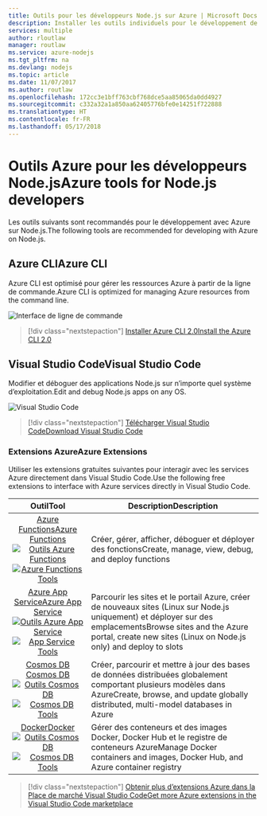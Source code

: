 ```yaml
---
title: Outils pour les développeurs Node.js sur Azure | Microsoft Docs
description: Installer les outils individuels pour le développement de Node.js sur Azure
services: multiple
author: rloutlaw
manager: routlaw
ms.service: azure-nodejs
ms.tgt_pltfrm: na
ms.devlang: nodejs
ms.topic: article
ms.date: 11/07/2017
ms.author: routlaw
ms.openlocfilehash: 172cc3e1bff763cbf768dce5aa85065da0dd4927
ms.sourcegitcommit: c332a32a1a850aa62405776bfe0e14251f722888
ms.translationtype: HT
ms.contentlocale: fr-FR
ms.lasthandoff: 05/17/2018
---
```

# <a name="azure-tools-for-nodejs-developers"></a><span data-ttu-id="09112-103">Outils Azure pour les développeurs Node.js</span><span class="sxs-lookup"><span data-stu-id="09112-103">Azure tools for Node.js developers</span></span>
<span data-ttu-id="09112-104">Les outils suivants sont recommandés pour le développement avec Azure sur Node.js.</span><span class="sxs-lookup"><span data-stu-id="09112-104">The following tools are recommended for developing with Azure on Node.js.</span></span>

## <a name="azure-cli"></a><span data-ttu-id="09112-105">Azure CLI</span><span class="sxs-lookup"><span data-stu-id="09112-105">Azure CLI</span></span>
<span data-ttu-id="09112-106">Azure CLI est optimisé pour gérer les ressources Azure à partir de la ligne de commande.</span><span class="sxs-lookup"><span data-stu-id="09112-106">Azure CLI is optimized for managing Azure resources from the command line.</span></span>

![Interface de ligne de commande](media/node-azure-tools/cli.png)
 
> [!div class="nextstepaction"]
> [<span data-ttu-id="09112-108">Installer Azure CLI 2.0</span><span class="sxs-lookup"><span data-stu-id="09112-108">Install the Azure CLI 2.0</span></span>](https://docs.microsoft.com/cli/azure/install-az-cli2)

## <a name="visual-studio-code"></a><span data-ttu-id="09112-109">Visual Studio Code</span><span class="sxs-lookup"><span data-stu-id="09112-109">Visual Studio Code</span></span>
<span data-ttu-id="09112-110">Modifier et déboguer des applications Node.js sur n’importe quel système d’exploitation.</span><span class="sxs-lookup"><span data-stu-id="09112-110">Edit and debug Node.js apps on any OS.</span></span>

![Visual Studio Code](media/node-azure-tools/vs-code.png)

> [!div class="nextstepaction"]
> [<span data-ttu-id="09112-112">Télécharger Visual Studio Code</span><span class="sxs-lookup"><span data-stu-id="09112-112">Download Visual Studio Code</span></span>](https://code.visualstudio.com)

### <a name="azure-extensions"></a><span data-ttu-id="09112-113">Extensions Azure</span><span class="sxs-lookup"><span data-stu-id="09112-113">Azure Extensions</span></span>
<span data-ttu-id="09112-114">Utiliser les extensions gratuites suivantes pour interagir avec les services Azure directement dans Visual Studio Code.</span><span class="sxs-lookup"><span data-stu-id="09112-114">Use the following free extensions to interface with Azure services directly in Visual Studio Code.</span></span>

| <span data-ttu-id="09112-115">Outil</span><span class="sxs-lookup"><span data-stu-id="09112-115">Tool</span></span> | <span data-ttu-id="09112-116">Description</span><span class="sxs-lookup"><span data-stu-id="09112-116">Description</span></span>  |
|:---------:|---------|
| [<span data-ttu-id="09112-117">Azure Functions</span><span class="sxs-lookup"><span data-stu-id="09112-117">Azure Functions</span></span>](https://marketplace.visualstudio.com/items?itemName=ms-azuretools.vscode-azurefunctions) <br> <span data-ttu-id="09112-118">[![Outils Azure Functions](media/node-azure-tools/icon-azure-functions.png)](https://marketplace.visualstudio.com/items?itemName=ms-azuretools.vscode-azurefunctions)</span><span class="sxs-lookup"><span data-stu-id="09112-118">[![Azure Functions Tools](media/node-azure-tools/icon-azure-functions.png)](https://marketplace.visualstudio.com/items?itemName=ms-azuretools.vscode-azurefunctions)</span></span> | <span data-ttu-id="09112-119">Créer, gérer, afficher, déboguer et déployer des fonctions</span><span class="sxs-lookup"><span data-stu-id="09112-119">Create, manage, view, debug, and deploy functions</span></span>|
| [<span data-ttu-id="09112-120">Azure App Service</span><span class="sxs-lookup"><span data-stu-id="09112-120">Azure App Service</span></span>](https://marketplace.visualstudio.com/items?itemName=ms-azuretools.vscode-azureappservice) <br> <span data-ttu-id="09112-121">[![Outils Azure App Service](media/node-azure-tools/icon-azure-app-service.png)](https://marketplace.visualstudio.com/items?itemName=ms-azuretools.vscode-azureappservice)</span><span class="sxs-lookup"><span data-stu-id="09112-121">[![App Service Tools](media/node-azure-tools/icon-azure-app-service.png)](https://marketplace.visualstudio.com/items?itemName=ms-azuretools.vscode-azureappservice)</span></span> | <span data-ttu-id="09112-122">Parcourir les sites et le portail Azure, créer de nouveaux sites (Linux sur Node.js uniquement) et déployer sur des emplacements</span><span class="sxs-lookup"><span data-stu-id="09112-122">Browse sites and the Azure portal, create new sites (Linux on Node.js only) and deploy to slots</span></span> |
| [<span data-ttu-id="09112-123">Cosmos DB </span><span class="sxs-lookup"><span data-stu-id="09112-123">Cosmos DB </span></span>](https://marketplace.visualstudio.com/items?itemName=ms-azuretools.vscode-cosmosdb)  <br> <span data-ttu-id="09112-124">[![Outils Cosmos DB](media/node-azure-tools/icon-cosmos-db.png)](https://marketplace.visualstudio.com/items?itemName=ms-azuretools.vscode-cosmosdb)</span><span class="sxs-lookup"><span data-stu-id="09112-124">[![Cosmos DB Tools](media/node-azure-tools/icon-cosmos-db.png)](https://marketplace.visualstudio.com/items?itemName=ms-azuretools.vscode-cosmosdb)</span></span>| <span data-ttu-id="09112-125">Créer, parcourir et mettre à jour des bases de données distribuées globalement comportant plusieurs modèles dans Azure</span><span class="sxs-lookup"><span data-stu-id="09112-125">Create, browse, and update globally distributed, multi-model databases in Azure</span></span> |
| [<span data-ttu-id="09112-126">Docker</span><span class="sxs-lookup"><span data-stu-id="09112-126">Docker</span></span>](https://marketplace.visualstudio.com/items?itemName=formulahendry.docker-explorer)   <br> <span data-ttu-id="09112-127">[![Outils Cosmos DB](media/node-azure-tools/icon-docker.png)](https://marketplace.visualstudio.com/items?itemName=formulahendry.docker-explorer)</span><span class="sxs-lookup"><span data-stu-id="09112-127">[![Cosmos DB Tools](media/node-azure-tools/icon-docker.png)](https://marketplace.visualstudio.com/items?itemName=formulahendry.docker-explorer)</span></span>| <span data-ttu-id="09112-128">Gérer des conteneurs et des images Docker, Docker Hub et le registre de conteneurs Azure</span><span class="sxs-lookup"><span data-stu-id="09112-128">Manage Docker containers and images, Docker Hub, and Azure container registry</span></span> |

> [!div class="nextstepaction"]
> [<span data-ttu-id="09112-129">Obtenir plus d’extensions Azure dans la Place de marché Visual Studio Code</span><span class="sxs-lookup"><span data-stu-id="09112-129">Get more Azure extensions in the Visual Studio Code marketplace</span></span>](https://marketplace.visualstudio.com/search?term=azure&target=VSCode&category=All%20categories&sortBy=Relevance)